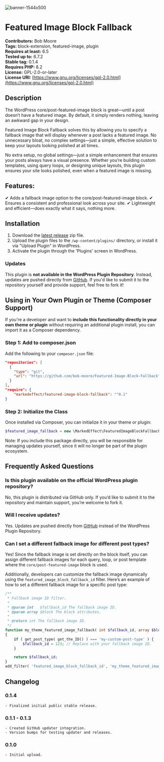 
![banner-1544x500](https://github.com/user-attachments/assets/2220933d-c599-4317-9f3c-51e3a973d847)

# Featured Image Block Fallback

**Contributors:** Bob Moore  
**Tags:** block-extension, featured-image, plugin  
**Requires at least:** 6.5  
**Tested up to:** 6.7.2  
**Stable tag:** 0.1.4  
**Requires PHP:** 8.2  
**License:** GPL-2.0-or-later  
**License URI:** [https://www.gnu.org/licenses/gpl-2.0.html](https://www.gnu.org/licenses/gpl-2.0.html)  

## Description  

The WordPress core/post-featured-image block is great—until a post doesn’t have a featured image. By default, it simply renders nothing, leaving an awkward gap in your design.

Featured Image Block Fallback solves this by allowing you to specify a fallback image that will display whenever a post lacks a featured image. No unnecessary bloat, no complex settings—just a simple, effective solution to keep your layouts looking polished at all times.

No extra setup, no global settings—just a simple enhancement that ensures your posts always have a visual presence. Whether you’re building custom templates, using query loops, or designing unique layouts, this plugin ensures your site looks polished, even when a featured image is missing.

## Features:

✔ Adds a fallback image option to the core/post-featured-image block.
✔ Ensures a consistent and professional look across your site.
✔ Lightweight and efficient—does exactly what it says, nothing more.

## Installation  

1. Download the [latest release](https://github.com/bob-moore/Featured-Image-Block-Fallback/releases) zip file.  
2. Upload the plugin files to the `/wp-content/plugins/` directory, or install it via "Upload Plugin" in WordPress.  
3. Activate the plugin through the 'Plugins' screen in WordPress.  

### Updates  
This plugin is **not available in the WordPress Plugin Repository**. Instead, updates are pushed directly from [GitHub](https://github.com/bob-moore/Featured-Image-Block-Fallback). If you'd like to submit it to the repository yourself and provide support, feel free to fork it!

## Using in Your Own Plugin or Theme (Composer Support)  

If you're a developer and want to **include this functionality directly in your own theme or plugin** without requiring an additional plugin install, you can import it as a Composer dependency.  

### **Step 1: Add to composer.json**  

Add the following to your `composer.json` file:  

```json
"repositories": [
  {
    "type": "git",
    "url": "https://github.com/bob-moore/Featured-Image-Block-Fallback"
  }
],
"require": {
    "markedeffect/featured-image-block-fallback": "^0.1"
}
```
### **Step 2: Initialize the Class**

Once installed via Composer, you can initialize it in your theme or plugin:

```php
$featured_image_fallback = new \MarkedEffect\FeaturedImageBlockFallback();
```

Note: If you include this package directly, you will be responsible for managing updates yourself, since it will no longer be part of the plugin ecosystem.

## Frequently Asked Questions  

### **Is this plugin available on the official WordPress plugin repository?**  
No, this plugin is distributed via GitHub only. If you’d like to submit it to the repository and maintain support, you’re welcome to fork it.  

### **Will I receive updates?**  
Yes. Updates are pushed directly from [GitHub](https://github.com/bob-moore/Featured-Image-Block-Fallback) instead of the WordPress Plugin Repository.  

### **Can I set a different fallback image for different post types?**  
Yes! Since the fallback image is set directly on the block itself, you can assign different fallback images for each query, loop, or post template where the `core/post-featured-image` block is used.  

Additionally, developers can customize the fallback image dynamically using the `featured_image_block_fallback_id` filter. Here’s an example of how to set a different fallback image for a specific post type:  

```php
/**
 * Fallback image ID filter.
 *
 * @param int   $fallback_id The fallback image ID.
 * @param array $block The block attributes.
 *
 * @return int The fallback image ID.
 */
function my_theme_featured_image_fallback( int $fallback_id, array $block ): int
{
    if ( get_post_type( get_the_ID() ) === 'my-custom-post-type' ) {
        $fallback_id = 123; // Replace with your fallback image ID.
    }

    return $fallback_id;
}
add_filter( 'featured_image_block_fallback_id', 'my_theme_featured_image_fallback', 10, 2 );
```

## Changelog

### 0.1.4
	- Finalized initial public stable release.

### 0.1.1 - 0.1.3
	- Created GitHub updater integration.
	- Version bumps for testing updater and releases.

### 0.1.0
	- Initial upload.
